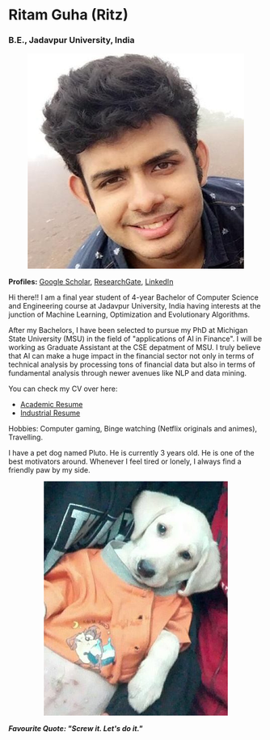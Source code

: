 # Ritam Guha (Ritz)
### B.E., Jadavpur University, India
<p align = "center">
  <img src = "website_pic_1.jpg">
</p>

**Profiles:** [Google Scholar](https://scholar.google.com/citations?user=sjZjJzcAAAAJ&hl=en), [ResearchGate](https://www.researchgate.net/profile/Ritam_Guha), [LinkedIn](https://www.linkedin.com/in/ritam-guha-08b9a3138/)

Hi there!!
I am a final year student of 4-year Bachelor of Computer Science and Engineering course at Jadavpur University, India having interests at the junction of Machine Learning, Optimization and Evolutionary Algorithms. 

After my Bachelors, I have been selected to pursue my PhD at Michigan State University (MSU) in the field of "applications of AI in Finance". I will be working as Graduate Assistant at the CSE depatment of MSU. I truly believe that AI can make a huge impact in the financial sector not only in terms of technical analysis by processing tons of financial data but also in terms of fundamental analysis through newer avenues like NLP and data mining.  

You can check my CV over here:
* [Academic Resume](https://github.com/Ritam-Guha/Ritam-Guha.github.io/blob/master/Academic_Resume.pdf)
* [Industrial Resume](https://github.com/Ritam-Guha/Ritam-Guha.github.io/blob/master/Industrial_Resume.pdf)

Hobbies: Computer gaming, Binge watching (Netflix originals and animes), Travelling.

I have a pet dog named Pluto. He is currently 3 years old. He is one of the best motivators around. Whenever I feel tired or lonely, I always find a friendly paw by my side. 

<p align="center">
  <img src="pluto_pic.png">
</p>

***Favourite Quote: "Screw it. Let's do it."***









